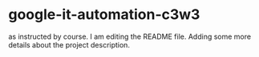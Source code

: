 # google-it-automation-c3w3
as instructed by course.
I am editing the README file. Adding some more details about the project description.
